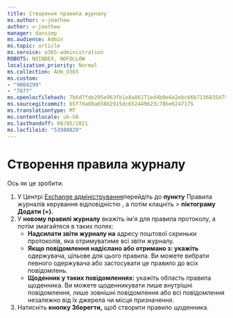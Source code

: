 ```yaml
---
title: Створення правила журналу
ms.author: v-jmathew
author: v-jmathew
manager: dansimp
ms.audience: Admin
ms.topic: article
ms.service: o365-administration
ROBOTS: NOINDEX, NOFOLLOW
localization_priority: Normal
ms.collection: Adm_O365
ms.custom:
- "9004299"
- "7677"
ms.openlocfilehash: 7b6d7fde295e963fb1e8a86171ed4b0e6e2ebc66b7136835d75f5f8c1b19f9de
ms.sourcegitcommit: b5f7da89a650d2915dc652449623c78be6247175
ms.translationtype: MT
ms.contentlocale: uk-UA
ms.lasthandoff: 08/05/2021
ms.locfileid: "53988820"
---
```

# <a name="create-a-journal-rule"></a>Створення правила журналу

Ось як це зробити.

1. У Центрі [Exchange адміністрування](https://go.microsoft.com/fwlink/p/?linkid=2059104)перейдіть до **пункту** Правила журналів керування відповідністю , а потім клацніть  >   **піктограму Додати (+).**
2. У **новому правилі журналу** вкажіть ім'я для правила протоколу, а потім змагайтеся в таких полях:  
    - **Надсилати звіти журналу на** адресу поштової скриньки протоколів, яка отримуватиме всі звіти журналу.  
    - **Якщо повідомлення надіслано або отримано з: укажіть** одержувача, цільове для цього правила. Ви можете вибрати певного одержувача або застосувати це правило до всіх повідомлень.  
    - **Щоденник у таких повідомленнях:** укажіть область правила щоденника. Ви можете щоденникувати лише внутрішні повідомлення, лише зовнішні повідомлення або всі повідомлення незалежно від їх джерела чи місця призначення.
3. Натисніть **кнопку Зберегти,** щоб створити правило щоденника.

